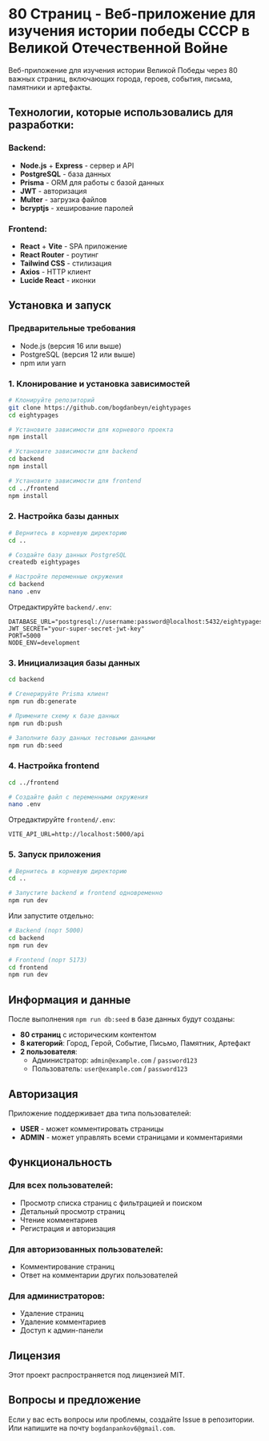 # 80 Страниц - Веб-приложение для изучения истории победы СССР в Великой Отечественной Войне

Веб-приложение для изучения истории Великой Победы через 80 важных страниц, включающих города, героев, события, письма, памятники и артефакты.

## Технологии, которые использовались для разработки:

### Backend:
- **Node.js** + **Express** - сервер и API
- **PostgreSQL** - база данных
- **Prisma** - ORM для работы с базой данных
- **JWT** - авторизация
- **Multer** - загрузка файлов
- **bcryptjs** - хеширование паролей

### Frontend:
- **React** + **Vite** - SPA приложение
- **React Router** - роутинг
- **Tailwind CSS** - стилизация
- **Axios** - HTTP клиент
- **Lucide React** - иконки



## Установка и запуск

### Предварительные требования
- Node.js (версия 16 или выше)
- PostgreSQL (версия 12 или выше)
- npm или yarn

### 1. Клонирование и установка зависимостей

```bash
# Клонируйте репозиторий
git clone https://github.com/bogdanbeyn/eightypages
cd eightypages

# Установите зависимости для корневого проекта
npm install

# Установите зависимости для backend
cd backend
npm install

# Установите зависимости для frontend
cd ../frontend
npm install
```

### 2. Настройка базы данных

```bash
# Вернитесь в корневую директорию
cd ..

# Создайте базу данных PostgreSQL
createdb eightypages

# Настройте переменные окружения
cd backend
nano .env
```

Отредактируйте `backend/.env`:
```env
DATABASE_URL="postgresql://username:password@localhost:5432/eightypages"
JWT_SECRET="your-super-secret-jwt-key"
PORT=5000
NODE_ENV=development
```

### 3. Инициализация базы данных

```bash
cd backend

# Сгенерируйте Prisma клиент
npm run db:generate

# Примените схему к базе данных
npm run db:push

# Заполните базу данных тестовыми данными
npm run db:seed
```

### 4. Настройка frontend

```bash
cd ../frontend

# Создайте файл с переменными окружения
nano .env
```

Отредактируйте `frontend/.env`:
```env
VITE_API_URL=http://localhost:5000/api
```

### 5. Запуск приложения

```bash
# Вернитесь в корневую директорию
cd ..

# Запустите backend и frontend одновременно
npm run dev
```

Или запустите отдельно:

```bash
# Backend (порт 5000)
cd backend
npm run dev

# Frontend (порт 5173)
cd frontend
npm run dev
```

## Информация и данные

После выполнения `npm run db:seed` в базе данных будут созданы:

- **80 страниц** с историческим контентом
- **8 категорий**: Город, Герой, Событие, Письмо, Памятник, Артефакт
- **2 пользователя**:
  - Администратор: `admin@example.com` / `password123`
  - Пользователь: `user@example.com` / `password123`

## Авторизация

Приложение поддерживает два типа пользователей:
- **USER** - может комментировать страницы
- **ADMIN** - может управлять всеми страницами и комментариями

## Функциональность

### Для всех пользователей:
- Просмотр списка страниц с фильтрацией и поиском
- Детальный просмотр страниц
- Чтение комментариев
- Регистрация и авторизация

### Для авторизованных пользователей:
- Комментирование страниц
- Ответ на комментарии других пользователей

### Для администраторов:
- Удаление страниц
- Удаление комментариев
- Доступ к админ-панели

## Лицензия

Этот проект распространяется под лицензией MIT.

## Вопросы и предложение

Если у вас есть вопросы или проблемы, создайте Issue в репозитории. Или напишите на почту `bogdanpankov6@gmail.com`.
